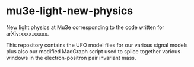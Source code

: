 # mu3e-light-new-physics
New light physics at Mu3e corresponding to the code written for arXiv:xxxx.xxxxx.

This repository contains the UFO model files for our various signal models plus also our modified MadGraph script used to splice together various windows in the electron-positron pair invariant mass. 
